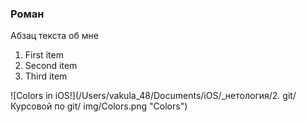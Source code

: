 ### Роман
Абзац текста об мне 
1. First item
2. Second item
3. Third item

![Colors in iOS!](/Users/vakula_48/Documents/iOS/_нетология/2. git/Курсовой по git/
img/Colors.png "Colors")
